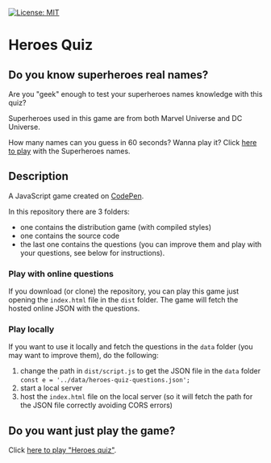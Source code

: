 [![License: MIT](https://img.shields.io/badge/License-MIT-yellow.svg)](https://opensource.org/licenses/MIT)

# Heroes Quiz

## Do you know superheroes real names?

Are you "geek" enough to test your superheroes names knowledge with this quiz?

Superheroes used in this game are from both Marvel Universe and DC Universe.

How many names can you guess in 60 seconds? Wanna play it? Click [here to play](https://codepen.io/riccardo-andreatta/full/PoZVxRZ) with the Superheroes names.

## Description

A JavaScript game created on [CodePen](https://codepen.io/riccardo-andreatta/pen/PoZVxRZ).

In this repository there are 3 folders:
- one contains the distribution game (with compiled styles)
- one contains the source code
- the last one contains the questions (you can improve them and play with your questions, see below for instructions).

### Play with online questions

If you download (or clone) the repository, you can play this game just opening the `index.html` file in the `dist` folder. The game will fetch the hosted online JSON with the questions.

### Play locally

If you want to use it locally and fetch the questions in the `data` folder (you may want to improve them), do the following:
1. change the path in `dist/script.js` to get the JSON file in the `data` folder `const e = '../data/heroes-quiz-questions.json';`
2. start a local server
3. host the `index.html` file on the local server (so it will fetch the path for the JSON file correctly avoiding CORS errors)

## Do you want just play the game?

Click [here to play "Heroes quiz"](https://codepen.io/riccardo-andreatta/full/PoZVxRZ).
